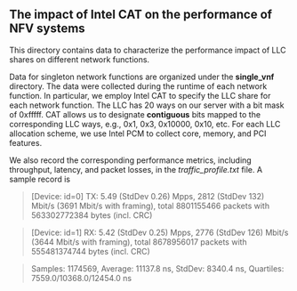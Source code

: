 ## The impact of Intel CAT on the performance of NFV systems

This directory contains data to characterize the performance impact of LLC shares on different network functions. 

Data for singleton network functions are organized under the **single_vnf** directory. The data were collected during the runtime of each network function. 
In particular, we employ Intel CAT to specify the LLC share for each network function. The LLC has 20 ways on our server with a bit mask of 0xfffff. 
CAT allows us to designate __contiguous__ bits mapped to the corresponding LLC ways, e.g., 0x1, 0x3, 0x10000, 0x10, etc. For each LLC allocation scheme, we use Intel PCM to 
collect core, memory, and PCI features. 

We also record the corresponding performance metrics, including throughput, latency, and packet losses, in the _traffic_profile.txt_ file. A sample record is 

> [Device: id=0] TX: 5.49 (StdDev 0.26) Mpps, 2812 (StdDev 132) Mbit/s (3691 Mbit/s with framing), total 8801155466 packets with 563302772384 bytes (incl. CRC)

> [Device: id=1] RX: 5.42 (StdDev 0.25) Mpps, 2776 (StdDev 126) Mbit/s (3644 Mbit/s with framing), total 8678956017 packets with 555481374744 bytes (incl. CRC)

> Samples: 1174569, Average: 11137.8 ns, StdDev: 8340.4 ns, Quartiles: 7559.0/10368.0/12454.0 ns




